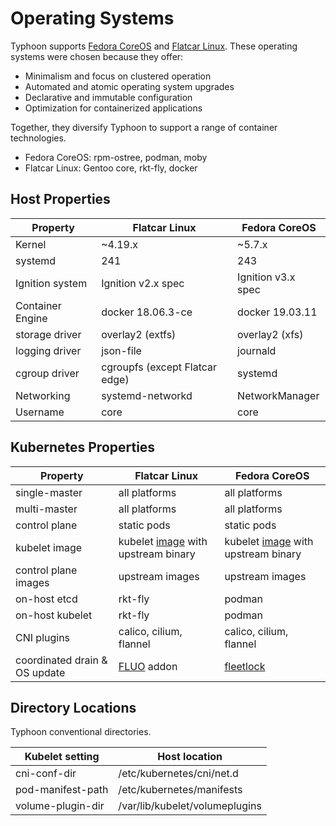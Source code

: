# Operating Systems

Typhoon supports [Fedora CoreOS](https://getfedora.org/coreos/) and [Flatcar Linux](https://www.flatcar-linux.org/). These operating systems were chosen because they offer:

* Minimalism and focus on clustered operation
* Automated and atomic operating system upgrades
* Declarative and immutable configuration
* Optimization for containerized applications

Together, they diversify Typhoon to support a range of container technologies.

* Fedora CoreOS: rpm-ostree, podman, moby
* Flatcar Linux: Gentoo core, rkt-fly, docker

## Host Properties

| Property          | Flatcar Linux | Fedora CoreOS |
|-------------------|---------------------------------|---------------|
| Kernel            | ~4.19.x | ~5.7.x |
| systemd           | 241 | 243 |
| Ignition system   | Ignition v2.x spec | Ignition v3.x spec |
| Container Engine  | docker 18.06.3-ce  | docker 19.03.11 |
| storage driver    | overlay2 (extfs)  | overlay2 (xfs) |
| logging driver    | json-file | journald |
| cgroup driver     | cgroupfs (except Flatcar edge) | systemd  |
| Networking        | systemd-networkd | NetworkManager |
| Username          | core      | core |

## Kubernetes Properties

| Property          | Flatcar Linux | Fedora CoreOS |
|-------------------|-----------------|---------------|
| single-master     | all platforms | all platforms |
| multi-master      | all platforms | all platforms |
| control plane     | static pods   | static pods   |
| kubelet image     | kubelet [image](https://github.com/poseidon/kubelet) with upstream binary | kubelet [image](https://github.com/poseidon/kubelet) with upstream binary |
| control plane images | upstream images | upstream images |
| on-host etcd      | rkt-fly   | podman |
| on-host kubelet   | rkt-fly   | podman |
| CNI plugins       | calico, cilium, flannel | calico, cilium, flannel |
| coordinated drain & OS update | [FLUO](https://github.com/kinvolk/flatcar-linux-update-operator) addon | [fleetlock](https://github.com/poseidon/fleetlock) |

## Directory Locations

Typhoon conventional directories.

| Kubelet setting   | Host location                  |
|-------------------|--------------------------------|
| cni-conf-dir      | /etc/kubernetes/cni/net.d      |
| pod-manifest-path | /etc/kubernetes/manifests      |
| volume-plugin-dir | /var/lib/kubelet/volumeplugins |

